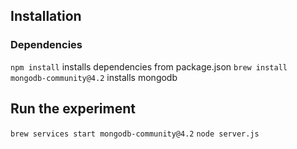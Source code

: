 ## Installation

### Dependencies
`npm install` installs dependencies from package.json
`brew install mongodb-community@4.2` installs mongodb

## Run the experiment
`brew services start mongodb-community@4.2`
`node server.js` 
